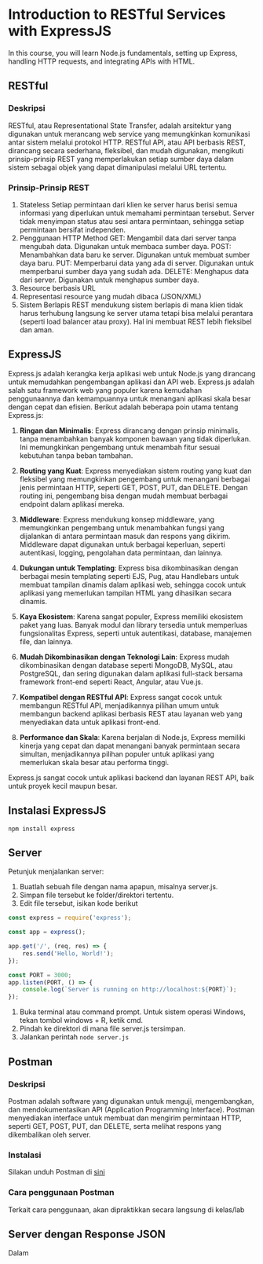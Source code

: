 # Introduction to RESTful Services with ExpressJS
In this course, you will learn Node.js fundamentals, setting up Express, handling HTTP requests, and integrating APIs with HTML.

## RESTful
### Deskripsi
RESTful, atau Representational State Transfer, adalah arsitektur yang digunakan untuk merancang web service yang memungkinkan komunikasi antar sistem melalui protokol HTTP. RESTful API, atau API berbasis REST, dirancang secara sederhana, fleksibel, dan mudah digunakan, mengikuti prinsip-prinsip REST yang memperlakukan setiap sumber daya dalam sistem sebagai objek yang dapat dimanipulasi melalui URL tertentu.

### Prinsip-Prinsip REST
1. Stateless
Setiap permintaan dari klien ke server harus berisi semua informasi yang diperlukan untuk memahami permintaan tersebut. Server tidak menyimpan status atau sesi antara permintaan, sehingga setiap permintaan bersifat independen.
1. Penggunaan HTTP Method
GET: Mengambil data dari server tanpa mengubah data. Digunakan untuk membaca sumber daya.
POST: Menambahkan data baru ke server. Digunakan untuk membuat sumber daya baru.
PUT: Memperbarui data yang ada di server. Digunakan untuk memperbarui sumber daya yang sudah ada.
DELETE: Menghapus data dari server. Digunakan untuk menghapus sumber daya.
1. Resource berbasis URL
1. Representasi resource yang mudah dibaca (JSON/XML)
1. Sistem Berlapis
REST mendukung sistem berlapis di mana klien tidak harus terhubung langsung ke server utama tetapi bisa melalui perantara (seperti load balancer atau proxy). Hal ini membuat REST lebih fleksibel dan aman.

## ExpressJS
Express.js adalah kerangka kerja aplikasi web untuk Node.js yang dirancang untuk memudahkan pengembangan aplikasi dan API web. Express.js adalah salah satu framework web yang populer karena kemudahan penggunaannya dan kemampuannya untuk menangani aplikasi skala besar dengan cepat dan efisien. Berikut adalah beberapa poin utama tentang Express.js:

1. **Ringan dan Minimalis**: Express dirancang dengan prinsip minimalis, tanpa menambahkan banyak komponen bawaan yang tidak diperlukan. Ini memungkinkan pengembang untuk menambah fitur sesuai kebutuhan tanpa beban tambahan.

2. **Routing yang Kuat**: Express menyediakan sistem routing yang kuat dan fleksibel yang memungkinkan pengembang untuk menangani berbagai jenis permintaan HTTP, seperti GET, POST, PUT, dan DELETE. Dengan routing ini, pengembang bisa dengan mudah membuat berbagai endpoint dalam aplikasi mereka.

3. **Middleware**: Express mendukung konsep middleware, yang memungkinkan pengembang untuk menambahkan fungsi yang dijalankan di antara permintaan masuk dan respons yang dikirim. Middleware dapat digunakan untuk berbagai keperluan, seperti autentikasi, logging, pengolahan data permintaan, dan lainnya.

4. **Dukungan untuk Templating**: Express bisa dikombinasikan dengan berbagai mesin templating seperti EJS, Pug, atau Handlebars untuk membuat tampilan dinamis dalam aplikasi web, sehingga cocok untuk aplikasi yang memerlukan tampilan HTML yang dihasilkan secara dinamis.

5. **Kaya Ekosistem**: Karena sangat populer, Express memiliki ekosistem paket yang luas. Banyak modul dan library tersedia untuk memperluas fungsionalitas Express, seperti untuk autentikasi, database, manajemen file, dan lainnya.

6. **Mudah Dikombinasikan dengan Teknologi Lain**: Express mudah dikombinasikan dengan database seperti MongoDB, MySQL, atau PostgreSQL, dan sering digunakan dalam aplikasi full-stack bersama framework front-end seperti React, Angular, atau Vue.js.

7. **Kompatibel dengan RESTful API**: Express sangat cocok untuk membangun RESTful API, menjadikannya pilihan umum untuk membangun backend aplikasi berbasis REST atau layanan web yang menyediakan data untuk aplikasi front-end.

8. **Performance dan Skala**: Karena berjalan di Node.js, Express memiliki kinerja yang cepat dan dapat menangani banyak permintaan secara simultan, menjadikannya pilihan populer untuk aplikasi yang memerlukan skala besar atau performa tinggi.

Express.js sangat cocok untuk aplikasi backend dan layanan REST API, baik untuk proyek kecil maupun besar.

## Instalasi ExpressJS

```code
npm install express
```

## Server
Petunjuk menjalankan server:
1. Buatlah sebuah file dengan nama apapun, misalnya server.js.
1. Simpan file tersebut ke folder/direktori tertentu.
1. Edit file tersebut, isikan kode berikut
```javascript
const express = require('express');

const app = express();

app.get('/', (req, res) => {
    res.send('Hello, World!');
});

const PORT = 3000;
app.listen(PORT, () => {
    console.log(`Server is running on http://localhost:${PORT}`);
});
```
1. Buka terminal atau command prompt. Untuk sistem operasi Windows, tekan tombol windows + R, ketik cmd.
1. Pindah ke direktori di mana file server.js tersimpan. 
1. Jalankan perintah `node server.js`

## Postman
### Deskripsi
Postman adalah software yang digunakan untuk menguji, mengembangkan, dan mendokumentasikan API (Application Programming Interface). Postman menyediakan interface untuk membuat dan mengirim permintaan HTTP, seperti GET, POST, PUT, dan DELETE, serta melihat respons yang dikembalikan oleh server. 

### Instalasi
Silakan unduh Postman di [sini](https://www.postman.com/downloads/)

### Cara penggunaan Postman
Terkait cara penggunaan, akan dipraktikkan secara langsung di kelas/lab


## Server dengan Response JSON
Dalam 
